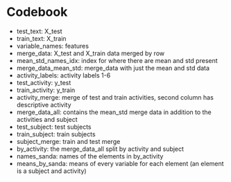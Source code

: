 
# Codebook
* test_text: X_test
* train_text: X_train
* variable_names: features
* merge_data: X_test and X_train data merged by row
* mean_std_names_idx: index for where there are mean and std present
* merge_data_mean_std: merge_data with just the mean and std data
* activity_labels: activity labels 1-6
* test_activity: y_test
* train_activity: y_train
* activity_merge: merge of test and train activities, second column has descriptive 
activity
* merge_data_all: contains the mean_std merge data in addition to the activities and 
subject
* test_subject: test subjects
* train_subject: train subjects
* subject_merge: train and test merge
* by_activity: the merge_data_all split by activity and subject
* names_sanda: names of the elements in by_activity
* means_by_sanda: means of every variable for each element (an element is a subject
and activity)
